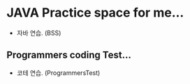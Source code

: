 # JAVA Practice space for me...
- 자바 연습. (BSS)

## Programmers coding Test...
- 코테 연습. (ProgrammersTest)
